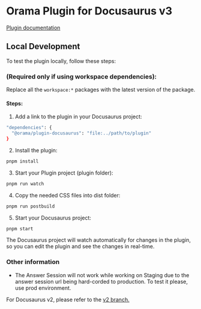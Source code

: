 # Orama Plugin for Docusaurus v3

[Plugin documentation](https://docs.orama.com/docs/orama-js/plugins/plugin-docusaurus)

## Local Development

To test the plugin locally, follow these steps:

### (Required only if using workspace dependencies):
Replace all the `workspace:*` packages with the latest version of the package.

#### Steps:
1. Add a link to the plugin in your Docusaurus project:

```bash
"dependencies": {
  "@orama/plugin-docusaurus": "file:../path/to/plugin"
}
```
2. Install the plugin:

```bash
pnpm install
```

3. Start your Plugin project (plugin folder):

```bash
pnpm run watch
```

4. Copy the needed CSS files into dist folder:
```bash
pnpm run postbuild
```

5. Start your Docusaurus project:

```bash
pnpm start
```

The Docusaurus project will watch automatically for changes in the plugin, so you can edit the plugin and see the changes in real-time.

### Other information
- The Answer Session will not work while working on Staging due to the answer session url being hard-corded to production. To test it please, use prod environment.


For Docusaurus v2, please refer to the [v2 branch.](https://www.npmjs.com/package/@orama/plugin-docusaurus)
